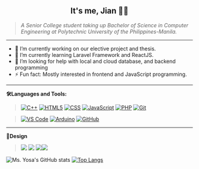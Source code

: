 <h2 align="center">
 It's me, Jian 👩‍💻
</h2>

> *A Senior College student taking up Bachelor of Science in Computer Engineering  at Polytechnic University of the Philippines-Manila.*

***

- 🔭 I’m currently working on our elective project and thesis.
- 🌱 I’m currently learning Laravel Framework and ReactJS.
- 🤔 I’m looking for help with local and cloud database, and backend programming
- ⚡ Fun fact: Mostly interested in frontend and JavaScript programming.

***

**🛠️Languages and Tools:** 


> [![C++](https://img.shields.io/badge/-C%2B%2B-00599C?style=for-the-badge&labelColor=black&logo=c%2B%2B&logoColor=00599C)](#)
[![HTML5](https://img.shields.io/badge/-HTML5-E34F26?style=for-the-badge&labelColor=black&logo=html5&logoColor=E34F26)](#)
[![CSS](https://img.shields.io/badge/-CSS3-1572B6?style=for-the-badge&labelColor=black&logo=css3&logoColor=1572B6)](#)
[![JavaScript](https://img.shields.io/badge/-JavaScript-F7DF1E?style=for-the-badge&labelColor=black&logo=javascript&logoColor=F7DF1E)](#)
[![PHP](https://img.shields.io/badge/-PHP-777BB4?style=for-the-badge&labelColor=black&logo=php&logoColor=777BB4)](#)
[![Git](https://img.shields.io/badge/-Git-F05032?style=for-the-badge&labelColor=black&logo=git&logoColor=F05032)](#)


> [![VS Code](https://img.shields.io/badge/-VS_Code-007ACC?style=for-the-badge&labelColor=black&logo=visual%20studio%20code&logoColor=007ACC)](#)
[![Arduino](https://img.shields.io/badge/-Arduino_IDE-00979D?style=for-the-badge&labelColor=black&logo=arduino&logoColor=00979D)](#)
[![GitHub](https://img.shields.io/badge/-GitHub-181717?style=for-the-badge&labelColor=black&logo=github&logoColor=white)](#)

***

**🎨Design**

 
> <img src="https://img.icons8.com/color/48/000000/adobe-illustrator--v2.png"/> <img src="https://img.icons8.com/color/48/000000/adobe-xd--v2.png"/> <img src="https://img.icons8.com/color/48/000000/adobe-photoshop--v2.png"/><img  src="https://img.icons8.com/cute-clipart/48/000000/canva.png"/>


![Ms. Yosa's GitHub stats](https://github-readme-stats.vercel.app/api?username=Ms-Yosa&show_icons=true&theme=merko) 
[![Top Langs](https://github-readme-stats.vercel.app/api/top-langs/?username=Ms-Yosa&layout=compact&theme=merko)](https://github.com/Ms-Yosa/github-readme-stats)
